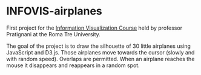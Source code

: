 # INFOVIS-airplanes
First project for the [Information Visualization Course](http://www.dia.uniroma3.it/~infovis/) held by professor Pratignani at the Roma Tre University.

The goal of the project is to draw the silhouette of 30 little airplanes using JavaScript and D3.js.
Those airplanes move towards the cursor (slowly and with random speed). Overlaps are permitted.
When an airplane reaches the mouse it disappears and reappears in a random spot.
